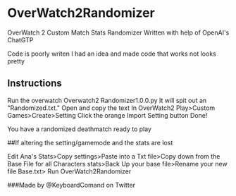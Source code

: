 # **OverWatch2Randomizer**
OverWatch 2 Custom Match Stats Randomizer 
Written with help of OpenAI's ChatGTP

Code is poorly writen I had an idea and made code that works not looks pretty
## Instructions 

Run the overwatch Overwatch2 Randomizer1.0.0.py
It will spit out an "Randomized.txt."
Open and copy the text 
In OverWatch2 Play>Custom Games>Create>Setting
Click the orange Import Setting button
Done! 

You have a randomized deathmatch ready to play

##If altering the setting/gamemode and the stats are lost

Edit Ana's Stats>Copy settings>Paste into a Txt file>Copy down from the Base File for all Characters stats>Back Up your base file>Rename your new file Base.txt> Run OverWatch2Randomizer

###Made by @KeyboardComand on Twitter
